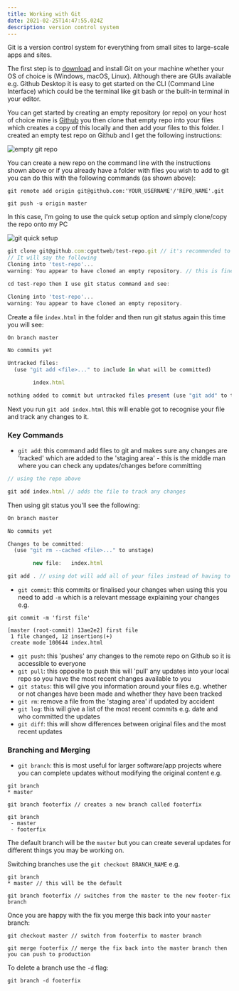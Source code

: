```yaml
---
title: Working with Git
date: 2021-02-25T14:47:55.024Z
description: version control system
---
```

Git is a version control system for everything from small sites to large-scale apps and sites.

The first step is to [download](https://git-scm.com/download) and install Git on your machine whether your OS of choice is (Windows, macOS, Linux). Although there are GUIs available e.g. Github Desktop it is easy to get started on the CLI (Command Line Interface) which could be the terminal like git bash or the built-in terminal in your editor.

You can get started by creating an empty repository (or repo) on your host of choice mine is [Github](https://github.com) you then clone that empty repo into your files which creates a copy of this locally and then add your files to this folder. I created an empty test repo on Github and I get the following instructions:

![empty git repo](/uploads/empty-repo.png "empty git repo")

You can create a new repo on the command line with the instructions shown above or if you already have a folder with files you wish to add to git you can do this with the following commands (as shown above):

```git
git remote add origin git@github.com:'YOUR_USERNAME'/'REPO_NAME'.git

git push -u origin master
```

In this case, I'm going to use the quick setup option and simply clone/copy the repo onto my PC

![git quick setup](/uploads/git-quick-setup.png "quick start")

```javascript
git clone git@github.com:cguttweb/test-repo.git // it's recommended to use SSH rather than HTTPS option
// It will say the following
Cloning into 'test-repo'...
warning: You appear to have cloned an empty repository. // this is fine as we've not created anything yet

cd test-repo then I use git status command and see:

Cloning into 'test-repo'...
warning: You appear to have cloned an empty repository.
```

Create a file `index.html` in the folder and then run git status again this time you will see:

```javascript
On branch master

No commits yet

Untracked files:
  (use "git add <file>..." to include in what will be committed)

        index.html

nothing added to commit but untracked files present (use "git add" to track)
``` 

Next you run `git add index.html` this will enable got to recognise your file and track any changes to it. 

### Key Commands

* `git add`: this command add files to git and makes sure any changes are 'tracked' which are added to the 'staging area' - this is the middle man where you can check any updates/changes before committing

```javascript
// using the repo above

git add index.html // adds the file to track any changes
```

Then using git status you'll see the following:

```javascript
On branch master

No commits yet

Changes to be committed:
  (use "git rm --cached <file>..." to unstage)

        new file:   index.html
```

```javascript
git add . // using dot will add all of your files instead of having to do them individually
```

* `git commit`: this commits or finalised your changes when using this you need to add `-m` which is a relevant message explaining your changes e.g.

```git
git commit -m 'first file'

[master (root-commit) 13ae2e2] first file
 1 file changed, 12 insertions(+)
 create mode 100644 index.html
```

* `git push`: this 'pushes' any changes to the remote repo on Github so it is accessible to everyone
* `git pull`: this opposite to push this will 'pull' any updates into your local repo so you have the most recent changes available to you
* `git status`: this will give you information around your files e.g. whether or not changes have been made and whether they have been tracked
* `git rm`: remove a file from the 'staging area' if updated by accident
* `git log`: this will give a list of the most recent commits e.g. date and who committed the updates
* `git diff`: this will show differences between original files and the most recent updates

### Branching and Merging

* `git branch`: this is most useful for larger software/app projects where you can complete updates without modifying the original content e.g.

```git
git branch
* master

git branch footerfix // creates a new branch called footerfix

git branch
 - master
 - footerfix
```

The default branch will be the `master` but you can create several updates for different things you may be working on. 

Switching branches use the `git checkout BRANCH_NAME` e.g.

```git
git branch
* master // this will be the default

git branch footerfix // switches from the master to the new footer-fix branch
```

Once you are happy with the fix you merge this back into your `master` branch:

```git
git checkout master // switch from footerfix to master branch

git merge footerfix // merge the fix back into the master branch then you can push to production
```

To delete a branch use the `-d` flag:

```git
git branch -d footerfix
```